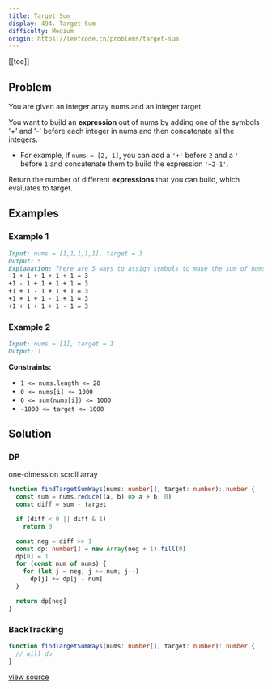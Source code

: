 ```yaml
---
title: Target Sum
display: 494. Target Sum
difficulty: Medium
origin: https://leetcode.cn/problems/target-sum
---
```


[[toc]]

## Problem

You are given an integer array nums and an integer target.

You want to build an **expression** out of nums by adding one of the symbols '+' and '-' before each integer in nums and then concatenate all the integers.

- For example, if `nums = [2, 1]`, you can add a `'+'` before `2` and a `'-'` before `1` and concatenate them to build the expression `'+2-1'`.

Return the number of different **expressions** that you can build, which evaluates to target.

## Examples

### Example 1

```md
Input: nums = [1,1,1,1,1], target = 3
Output: 5
Explanation: There are 5 ways to assign symbols to make the sum of nums be target 3.
-1 + 1 + 1 + 1 + 1 = 3
+1 - 1 + 1 + 1 + 1 = 3
+1 + 1 - 1 + 1 + 1 = 3
+1 + 1 + 1 - 1 + 1 = 3
+1 + 1 + 1 + 1 - 1 = 3
```

### Example 2

```md
Input: nums = [1], target = 1
Output: 1
```

**Constraints:**

- `1 <= nums.length <= 20`
- `0 <= nums[i] <= 1000`
- `0 <= sum(nums[i]) <= 1000`
- `-1000 <= target <= 1000`

## Solution

### DP

one-dimession scroll array

```ts
function findTargetSumWays(nums: number[], target: number): number {
  const sum = nums.reduce((a, b) => a + b, 0)
  const diff = sum - target

  if (diff < 0 || diff & 1)
    return 0

  const neg = diff >> 1
  const dp: number[] = new Array(neg + 1).fill(0)
  dp[0] = 1
  for (const num of nums) {
    for (let j = neg; j >= num; j--)
      dp[j] += dp[j - num]
  }

  return dp[neg]
}
```

### BackTracking

```ts
function findTargetSumWays(nums: number[], target: number): number {
  // will do
}
```

[view source](https://leetcode.cn/problems/target-sum)
